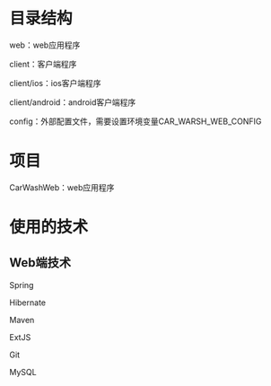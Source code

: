 ﻿# 目录结构
web：web应用程序

client：客户端程序

client/ios：ios客户端程序

client/android：android客户端程序

config：外部配置文件，需要设置环境变量CAR_WARSH_WEB_CONFIG
# 项目
CarWashWeb：web应用程序
# 使用的技术
## Web端技术
Spring

Hibernate

Maven

ExtJS

Git

MySQL
